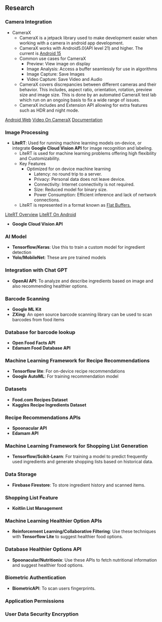 ## Research

### Camera Integration
- CameraX
	- CameraX is a jetpack library used to make development easier when working with a camera in android app development.  
	- CameraX works with Android5.0(API level 21) and higher. The current is [Android 15](https://www.howtogeek.com/345250/whats-the-latest-version-of-android/)
	- Common use cases for CameraX
		- Preview: View image on display
		- Image Analysis: Access a buffer seamlessly for use in algorithms
		- Image Capture: Save Images
		- Video Capture: Save Video and Audio
	- CameraX covers discrepancies between different cameras and their behavior. This includes, aspect ratio, orientation, rotation, preview size and image size. This is done by an automated CameraX test lab which run on an ongoing basis to fix a wide range of issues.
	- CameraX includes and Extension API allowing for extra features such as HDR and night mode. 

[Android Web](https://developer.android.com/media/camera/camerax)
[Video On CameraX](https://youtu.be/I4rDx90Nlus)
[Documentation](https://developer.android.com/media/camera/camerax#docs) 

### Image Processing
- **LiteRT**: Used for running machine learning models on-device, or integrate **Google Cloud Vision API** for image recognition and labeling. 
	- LiteRT is used for machine learning problems offering high flexibility and Customizability.
	- Key Features
		- Optimized for on device machine learning
			- Latency: no round trip to a server.
			- Privacy: Personal data does not leave device.
			- Connectivity: Internet connectivity is not required. 
			- Size: Reduced model for binary size.
			- Power Consumption: Efficient inference and lack of nertwork connections. 
	- LiteRT is represented in a format known as [Flat Buffers.](https://flatbuffers.dev/)  

[LiteRT Overview](https://ai.google.dev/edge/litert) 
[LiteRT On Android](https://developer.android.com/ai/custom) 
- **Google Cloud Vision API** 

### AI Model
- **Tensorflow/Keras**: Use this to train a custom model for ingredient detection
- **Yolo/MobileNet**: These are pre trained models

### Integration with Chat GPT
- **OpenAI API**: To analyze and describe ingredients based on image and also recommending healthier options. 

### Barcode Scanning
- **Google ML Kit**
- **ZXing**: An open source barcode scanning library can be used to scan barcodes from food items

### Database for barcode lookup
- **Open Food Facts API**
- **Edamam Food Database API**

### Machine Learning Framework for Recipe Recommendations
- **Tensorflow lite**: For on-device recipe recommendations
- **Google AutoML**: For training recommendation model

### Datasets
 - **Food.com Recipes Dataset**
 - **Kaggles Recipe Ingredients Dataset**

### Recipe Recommendations APIs
- **Spoonacular API**
- **Edamam API**

### Machine Learning Framework for Shopping List Generation
- **Tensorflow/Scikit-Learn**: For training a model to predict frequently used ingredients and generate shopping lists based on historical data. 

### Data Storage
- **Firebase Firestore**: To store ingredient history and scanned items.

### Shopping List Feature
- **Koitlin List Management**

### Machine Learning Healthier Option APIs
- **Reinforcement Learning/Collaborative Filtering**: Use these techniques with **Tensorflow Lite** to suggest healthier food options. 

### Database Healthier Options API
- **Spoonacular/Nutritionix**: Use these APIs to fetch nutritional information and suggest healthier food options. 

### Biometric Authentication 
- **BiometricAPI**: To scan users fingerprints. 

### Application Permissions

### User Data Security Encryption
